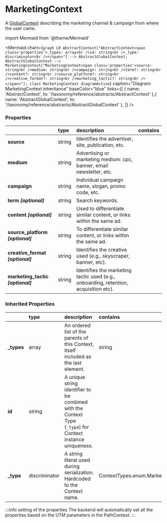 # MarketingContext

A [GlobalContext](/taxonomy/global-contexts) describing the marketing channel & campaign from where the user came.

import Mermaid from '@theme/Mermaid'

<Mermaid chart={`
    graph LR
      AbstractContext["AbstractContext<span class='properties'>_types: array<br />id: string<br />_type: discriminator<br /></span>"] --> AbstractGlobalContext;
      AbstractGlobalContext -->       MarketingContext["MarketingContext<span class='properties'>source: string<br />medium: string<br />campaign: string<br />term?: string<br />content?: string<br />source_platform?: string<br />creative_format?: string<br />marketing_tactic?: string<br /></span>"];
    class MarketingContext diagramActive
  `}
  caption="Diagram: MarketingContext inheritance"
  baseColor="blue"
  links={[
{ name: 'AbstractContext', to: '/taxonomy/reference/abstracts/AbstractContext' },{ name: 'AbstractGlobalContext', to: '/taxonomy/reference/abstracts/AbstractGlobalContext' },  ]}
/>

### Properties

|                                    | type   | description                                                                          | contains |
|:-----------------------------------|:-------|:-------------------------------------------------------------------------------------|:---------|
| **source**                         | string | Identifies the advertiser, site, publication, etc.                                   |          |
| **medium**                         | string | Advertising or marketing medium: cpc, banner, email newsletter, etc.                 |          |
| **campaign**                       | string | Individual campaign name, slogan, promo code, etc.                                   |          |
| **term _[optional]_**              | string | Search keywords.                                                                     |          |
| **content _[optional]_**           | string | Used to differentiate similar content, or links within the same ad.                  |          |
| **source\_platform _[optional]_**  | string | To differentiate similar content, or links within the same ad.                       |          |
| **creative\_format _[optional]_**  | string | Identifies the creative used (e.g., skyscraper, banner, etc).                        |          |
| **marketing\_tactic _[optional]_** | string | Identifies the marketing tactic used (e.g., onboarding, retention, acquisition etc). |          |
### Inherited Properties

|             | type          | description                                                                                                | contains                           |
|:------------|:--------------|:-----------------------------------------------------------------------------------------------------------|:-----------------------------------|
| **\_types** | array         | An ordered list of the parents of this Context, itself included as the last element.                       | string                             |
| **id**      | string        | A unique string identifier to be combined with the Context Type (`_type`) for Context instance uniqueness. |                                    |
| **\_type**  | discriminator | A string literal used during serialization. Hardcoded to the Context name.                                 | ContextTypes.enum.MarketingContext |

:::info setting of the properties
The backend will automatically set all the properties based on the UTM parameters in the PathContext.
:::
